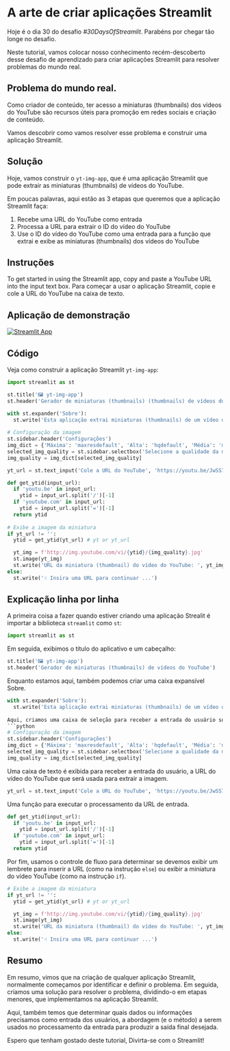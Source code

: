 # A arte de criar aplicações Streamlit

Hoje é o dia 30 do desafio *#30DaysOfStreamlit*. Parabéns por chegar tão longe no desafio.

Neste tutorial, vamos colocar nosso conhecimento recém-descoberto desse desafio de aprendizado para criar aplicações Streamlit para resolver problemas do mundo real.

## Problema do mundo real.

Como criador de conteúdo, ter acesso a miniaturas (thumbnails) dos vídeos do YouTube são recursos úteis para promoção em redes sociais e criação de conteúdo.

Vamos descobrir como vamos resolver esse problema e construir uma aplicação Streamlit.

## Solução

Hoje, vamos construir o `yt-img-app`, que é uma aplicação Streamlit que pode extrair as miniaturas (thumbnails) de vídeos do YouTube.

Em poucas palavras, aqui estão as 3 etapas que queremos que a aplicação Streamlit faça:

1. Recebe uma URL do YouTube como entrada
2. Processa a URL para extrair o ID do vídeo do YouTube
3. Use o ID do vídeo do YouTube como uma entrada para a função que extrai e exibe as miniaturas (thumbnails) dos vídeos do YouTube

## Instruções

To get started in using the Streamlit app, copy and paste a YouTube URL into the input text box.
Para começar a usar o aplicação Streamlit, copie e cole a URL do YouTube na caixa de texto.

## Aplicação de demonstração

[![Streamlit App](https://static.streamlit.io/badges/streamlit_badge_black_white.svg)](https://share.streamlit.io/dataprofessor/yt-img-app/)

## Código
Veja como construir a aplicação Streamlit `yt-img-app`:
```python
import streamlit as st

st.title('🖼️ yt-img-app')
st.header('Gerador de miniaturas (thumbnails) (thumbnails) de vídeos do YouTube')

with st.expander('Sobre'):
  st.write('Esta aplicação extrai miniaturas (thumbnails) de um vídeo do Youtube.')
  
# Configuração da imagem
st.sidebar.header('Configurações')
img_dict = {'Máxima': 'maxresdefault', 'Alta': 'hqdefault', 'Média': 'mqdefault', 'Padrão': 'sddefault'}
selected_img_quality = st.sidebar.selectbox('Selecione a qualidade da miniatura', ['Máxima', 'Alta', 'Média', 'Padrão'])
img_quality = img_dict[selected_img_quality]

yt_url = st.text_input('Cole a URL do YouTube', 'https://youtu.be/JwSS70SZdyM')

def get_ytid(input_url):
  if 'youtu.be' in input_url:
    ytid = input_url.split('/')[-1]
  if 'youtube.com' in input_url:
    ytid = input_url.split('=')[-1]
  return ytid
    
# Exibe a imagem da miniatura
if yt_url != '':
  ytid = get_ytid(yt_url) # yt or yt_url

  yt_img = f'http://img.youtube.com/vi/{ytid}/{img_quality}.jpg'
  st.image(yt_img)
  st.write('URL da miniatura (thumbnail) do vídeo do YouTube: ', yt_img)
else:
  st.write('☝️ Insira uma URL para continuar ...')
```

## Explicação linha por linha
A primeira coisa a fazer quando estiver criando uma aplicação Strealit é importar a biblioteca `streamlit` como `st`:
```python
import streamlit as st
```

Em seguida, exibimos o título do aplicativo e um cabeçalho:
```python
st.title('🖼️ yt-img-app')
st.header('Gerador de miniaturas (thumbnails) de vídeos do YouTube')
```
Enquanto estamos aqui, também podemos criar uma caixa expansível Sobre.
```python
with st.expander('Sobre'):
  st.write('Esta aplicação extrai miniaturas (thumbnails) de um vídeo do Youtube.')
 
Aqui, criamos uma caixa de seleção para receber a entrada do usuário sobre a qualidade da imagem a ser extraída.
```python
# Configuração da imagem
st.sidebar.header('Configurações')
img_dict = {'Máxima': 'maxresdefault', 'Alta': 'hqdefault', 'Média': 'mqdefault', 'Padrão': 'sddefault'}
selected_img_quality = st.sidebar.selectbox('Selecione a qualidade da miniatura', ['Máxima', 'Alta', 'Média', 'Padrão'])
img_quality = img_dict[selected_img_quality]
```

Uma caixa de texto é exibida para receber a entrada do usuário, a URL do vídeo do YouTube que será usada para extrair a imagem.
```python
yt_url = st.text_input('Cole a URL do YouTube', 'https://youtu.be/JwSS70SZdyM')
```

Uma função para executar o processamento da URL de entrada.
```python
def get_ytid(input_url):
  if 'youtu.be' in input_url:
    ytid = input_url.split('/')[-1]
  if 'youtube.com' in input_url:
    ytid = input_url.split('=')[-1]
  return ytid
```

Por fim, usamos o controle de fluxo para determinar se devemos exibir um lembrete para inserir a URL (como na instrução `else`) ou exibir a miniatura do vídeo YouTube (como na instrução `if`).
```python
# Exibe a imagem da miniatura
if yt_url != '':
  ytid = get_ytid(yt_url) # yt or yt_url

  yt_img = f'http://img.youtube.com/vi/{ytid}/{img_quality}.jpg'
  st.image(yt_img)
  st.write('URL da miniatura (thumbnail) do vídeo do YouTube: ', yt_img)
else:
  st.write('☝️ Insira uma URL para continuar ...')
```

## Resumo

Em resumo, vimos que na criação de qualquer aplicação Streamlit, normalmente começamos por identificar e definir o problema. Em seguida, criamos uma solução para resolver o problema, dividindo-o em etapas menores, que implementamos na aplicação Streamlit.

Aqui, também temos que determinar quais dados ou informações precisamos como entrada dos usuários, a abordagem (e o método) a serem usados ​​no processamento da entrada para produzir a saída final desejada.

Espero que tenham gostado deste tutorial, Divirta-se com o Streamlit!
